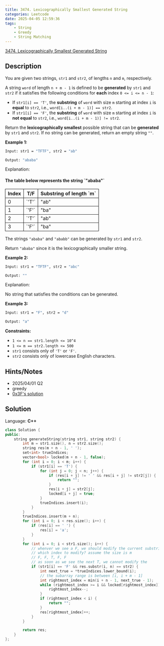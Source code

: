 ```yaml
---
title: 3474. Lexicographically Smallest Generated String
categories: Leetcode
date: 2025-04-05 12:59:36
tags:
    - String
    - Greedy
    - String Matching
---
```


[3474. Lexicographically Smallest Generated String](https://leetcode.com/problems/lexicographically-smallest-generated-string/description/?envType=company&envId=tiktok&favoriteSlug=tiktok-thirty-days)

## Description

You are given two strings, `str1` and `str2`, of lengths `n` and `m`, respectively.

A string `word` of length `n + m - 1` is defined to be **generated**  by `str1` and `str2` if it satisfies the following conditions for **each**  index `0 <= i <= n - 1`:

- If `str1[i] == 'T'`, the **substring**  of `word` with size `m` starting at index `i` is **equal**  to `str2`, i.e., `word[i..(i + m - 1)] == str2`.
- If `str1[i] == 'F'`, the **substring**  of `word` with size `m` starting at index `i` is **not equal**  to `str2`, i.e., `word[i..(i + m - 1)] != str2`.

Return the **lexicographically smallest**  possible string that can be **generated**  by `str1` and `str2`. If no string can be generated, return an empty string `""`.

**Example 1:**

```bash
Input: str1 = "TFTF", str2 = "ab"

Output: "ababa"
```

Explanation:

<h4>The table below represents the string `"ababa"`</h4>

<table><tbody><tr><th style="border: 1px solid black; --darkreader-inline-border-top: var(--darkreader-border-000000, #d2c3ad); --darkreader-inline-border-right: var(--darkreader-border-000000, #d2c3ad); --darkreader-inline-border-bottom: var(--darkreader-border-000000, #d2c3ad); --darkreader-inline-border-left: var(--darkreader-border-000000, #d2c3ad);" data-darkreader-inline-border-top="" data-darkreader-inline-border-right="" data-darkreader-inline-border-bottom="" data-darkreader-inline-border-left="">Index</th><th style="border: 1px solid black; --darkreader-inline-border-top: var(--darkreader-border-000000, #d2c3ad); --darkreader-inline-border-right: var(--darkreader-border-000000, #d2c3ad); --darkreader-inline-border-bottom: var(--darkreader-border-000000, #d2c3ad); --darkreader-inline-border-left: var(--darkreader-border-000000, #d2c3ad);" data-darkreader-inline-border-top="" data-darkreader-inline-border-right="" data-darkreader-inline-border-bottom="" data-darkreader-inline-border-left="">T/F</th><th style="border: 1px solid black; --darkreader-inline-border-top: var(--darkreader-border-000000, #d2c3ad); --darkreader-inline-border-right: var(--darkreader-border-000000, #d2c3ad); --darkreader-inline-border-bottom: var(--darkreader-border-000000, #d2c3ad); --darkreader-inline-border-left: var(--darkreader-border-000000, #d2c3ad);" data-darkreader-inline-border-top="" data-darkreader-inline-border-right="" data-darkreader-inline-border-bottom="" data-darkreader-inline-border-left="">Substring of length `m`</th></tr><tr><td style="border: 1px solid black; --darkreader-inline-border-top: var(--darkreader-border-000000, #d2c3ad); --darkreader-inline-border-right: var(--darkreader-border-000000, #d2c3ad); --darkreader-inline-border-bottom: var(--darkreader-border-000000, #d2c3ad); --darkreader-inline-border-left: var(--darkreader-border-000000, #d2c3ad);" data-darkreader-inline-border-top="" data-darkreader-inline-border-right="" data-darkreader-inline-border-bottom="" data-darkreader-inline-border-left="">0</td><td style="border: 1px solid black; --darkreader-inline-border-top: var(--darkreader-border-000000, #d2c3ad); --darkreader-inline-border-right: var(--darkreader-border-000000, #d2c3ad); --darkreader-inline-border-bottom: var(--darkreader-border-000000, #d2c3ad); --darkreader-inline-border-left: var(--darkreader-border-000000, #d2c3ad);" data-darkreader-inline-border-top="" data-darkreader-inline-border-right="" data-darkreader-inline-border-bottom="" data-darkreader-inline-border-left="">`'T'`</td><td style="border: 1px solid black; --darkreader-inline-border-top: var(--darkreader-border-000000, #d2c3ad); --darkreader-inline-border-right: var(--darkreader-border-000000, #d2c3ad); --darkreader-inline-border-bottom: var(--darkreader-border-000000, #d2c3ad); --darkreader-inline-border-left: var(--darkreader-border-000000, #d2c3ad);" data-darkreader-inline-border-top="" data-darkreader-inline-border-right="" data-darkreader-inline-border-bottom="" data-darkreader-inline-border-left="">"ab"</td></tr><tr><td style="border: 1px solid black; --darkreader-inline-border-top: var(--darkreader-border-000000, #d2c3ad); --darkreader-inline-border-right: var(--darkreader-border-000000, #d2c3ad); --darkreader-inline-border-bottom: var(--darkreader-border-000000, #d2c3ad); --darkreader-inline-border-left: var(--darkreader-border-000000, #d2c3ad);" data-darkreader-inline-border-top="" data-darkreader-inline-border-right="" data-darkreader-inline-border-bottom="" data-darkreader-inline-border-left="">1</td><td style="border: 1px solid black; --darkreader-inline-border-top: var(--darkreader-border-000000, #d2c3ad); --darkreader-inline-border-right: var(--darkreader-border-000000, #d2c3ad); --darkreader-inline-border-bottom: var(--darkreader-border-000000, #d2c3ad); --darkreader-inline-border-left: var(--darkreader-border-000000, #d2c3ad);" data-darkreader-inline-border-top="" data-darkreader-inline-border-right="" data-darkreader-inline-border-bottom="" data-darkreader-inline-border-left="">`'F'`</td><td style="border: 1px solid black; --darkreader-inline-border-top: var(--darkreader-border-000000, #d2c3ad); --darkreader-inline-border-right: var(--darkreader-border-000000, #d2c3ad); --darkreader-inline-border-bottom: var(--darkreader-border-000000, #d2c3ad); --darkreader-inline-border-left: var(--darkreader-border-000000, #d2c3ad);" data-darkreader-inline-border-top="" data-darkreader-inline-border-right="" data-darkreader-inline-border-bottom="" data-darkreader-inline-border-left="">"ba"</td></tr><tr><td style="border: 1px solid black; --darkreader-inline-border-top: var(--darkreader-border-000000, #d2c3ad); --darkreader-inline-border-right: var(--darkreader-border-000000, #d2c3ad); --darkreader-inline-border-bottom: var(--darkreader-border-000000, #d2c3ad); --darkreader-inline-border-left: var(--darkreader-border-000000, #d2c3ad);" data-darkreader-inline-border-top="" data-darkreader-inline-border-right="" data-darkreader-inline-border-bottom="" data-darkreader-inline-border-left="">2</td><td style="border: 1px solid black; --darkreader-inline-border-top: var(--darkreader-border-000000, #d2c3ad); --darkreader-inline-border-right: var(--darkreader-border-000000, #d2c3ad); --darkreader-inline-border-bottom: var(--darkreader-border-000000, #d2c3ad); --darkreader-inline-border-left: var(--darkreader-border-000000, #d2c3ad);" data-darkreader-inline-border-top="" data-darkreader-inline-border-right="" data-darkreader-inline-border-bottom="" data-darkreader-inline-border-left="">`'T'`</td><td style="border: 1px solid black; --darkreader-inline-border-top: var(--darkreader-border-000000, #d2c3ad); --darkreader-inline-border-right: var(--darkreader-border-000000, #d2c3ad); --darkreader-inline-border-bottom: var(--darkreader-border-000000, #d2c3ad); --darkreader-inline-border-left: var(--darkreader-border-000000, #d2c3ad);" data-darkreader-inline-border-top="" data-darkreader-inline-border-right="" data-darkreader-inline-border-bottom="" data-darkreader-inline-border-left="">"ab"</td></tr><tr><td style="border: 1px solid black; --darkreader-inline-border-top: var(--darkreader-border-000000, #d2c3ad); --darkreader-inline-border-right: var(--darkreader-border-000000, #d2c3ad); --darkreader-inline-border-bottom: var(--darkreader-border-000000, #d2c3ad); --darkreader-inline-border-left: var(--darkreader-border-000000, #d2c3ad);" data-darkreader-inline-border-top="" data-darkreader-inline-border-right="" data-darkreader-inline-border-bottom="" data-darkreader-inline-border-left="">3</td><td style="border: 1px solid black; --darkreader-inline-border-top: var(--darkreader-border-000000, #d2c3ad); --darkreader-inline-border-right: var(--darkreader-border-000000, #d2c3ad); --darkreader-inline-border-bottom: var(--darkreader-border-000000, #d2c3ad); --darkreader-inline-border-left: var(--darkreader-border-000000, #d2c3ad);" data-darkreader-inline-border-top="" data-darkreader-inline-border-right="" data-darkreader-inline-border-bottom="" data-darkreader-inline-border-left="">`'F'`</td><td style="border: 1px solid black; --darkreader-inline-border-top: var(--darkreader-border-000000, #d2c3ad); --darkreader-inline-border-right: var(--darkreader-border-000000, #d2c3ad); --darkreader-inline-border-bottom: var(--darkreader-border-000000, #d2c3ad); --darkreader-inline-border-left: var(--darkreader-border-000000, #d2c3ad);" data-darkreader-inline-border-top="" data-darkreader-inline-border-right="" data-darkreader-inline-border-bottom="" data-darkreader-inline-border-left="">"ba"</td></tr></tbody></table>

The strings `"ababa"` and `"ababb"` can be generated by `str1` and `str2`.

Return `"ababa"` since it is the lexicographically smaller string.

**Example 2:**

```bash
Input: str1 = "TFTF", str2 = "abc"

Output: ""
```

Explanation:

No string that satisfies the conditions can be generated.

**Example 3:**

```bash
Input: str1 = "F", str2 = "d"

Output: "a"
```

**Constraints:**

- `1 <= n == str1.length <= 10^4`
- `1 <= m == str2.length <= 500`
- `str1` consists only of `'T'` or `'F'`.
- `str2` consists only of lowercase English characters.

## Hints/Notes

- 2025/04/01 Q2
- greedy
- [0x3F's solution](https://leetcode.cn/problems/lexicographically-smallest-generated-string/solutions/3592764/liang-chong-fang-fa-tan-xin-bao-li-pi-pe-gxyn/)

## Solution

Language: **C++**

```C++
class Solution {
public:
    string generateString(string str1, string str2) {
        int m = str1.size(), n = str2.size();
        string res(m + n - 1, ' ');
        set<int> trueIndices;
        vector<bool> locked(m + n - 1, false);
        for (int i = 0; i < m; i++) {
            if (str1[i] == 'T') {
                for (int j = 0; j < n; j++) {
                    if (res[i + j] != ' ' && res[i + j] != str2[j]) {
                        return "";
                    }
                    res[i + j] = str2[j];
                    locked[i + j] = true;
                }
                trueIndices.insert(i);
            }
        }
        trueIndices.insert(m + n);
        for (int i = 0; i < res.size(); i++) {
            if (res[i] == ' ') {
                res[i] = 'a';
            }
        }
        for (int i = 0; i < str1.size(); i++) {
            // whenver we see a F, we should modify the current substring
            // which index to modify? assume the size is m
            // F, F, T, F, F
            // as soon as we see the next T, we cannot modify the
            if (str1[i] == 'F' && res.substr(i, n) == str2) {
                int next_true = *trueIndices.lower_bound(i);
                // the subarray range is between [i, i + m - 1]
                int rightmost_index = min(i + n - 1, next_true - 1);
                while (rightmost_index >= i && locked[rightmost_index]) {
                    rightmost_index--;
                }
                if (rightmost_index < i) {
                    return "";
                }
                res[rightmost_index]++;
            }
        }

        return res;
    }
};
```
